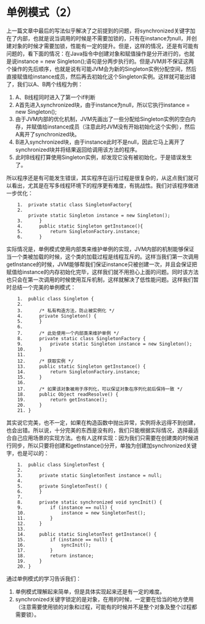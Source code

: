 # 单例模式（2）

上一篇文章中最后的写法似乎解决了之前提到的问题，将synchronized关键字加在了内部，也就是说当调用的时候是不需要加锁的，只有在instance为null，并创建对象的时候才需要加锁，性能有一定的提升。但是，这样的情况，还是有可能有问题的，看下面的情况：在Java指令中创建对象和赋值操作是分开进行的，也就是说instance = new Singleton();语句是分两步执行的。但是JVM并不保证这两个操作的先后顺序，也就是说有可能JVM会为新的Singleton实例分配空间，然后直接赋值给instance成员，然后再去初始化这个Singleton实例。这样就可能出错了，我们以A、B两个线程为例：

1. A、B线程同时进入了第一个if判断
1. A首先进入synchronized块，由于instance为null，所以它执行instance = new Singleton();
1. 由于JVM内部的优化机制，JVM先画出了一些分配给Singleton实例的空白内存，并赋值给instance成员（注意此时JVM没有开始初始化这个实例），然后A离开了synchronized块。
1. B进入synchronized块，由于instance此时不是null，因此它马上离开了synchronized块并将结果返回给调用该方法的程序。
1. 此时B线程打算使用Singleton实例，却发现它没有被初始化，于是错误发生了。


所以程序还是有可能发生错误，其实程序在运行过程是很复杂的，从这点我们就可以看出，尤其是在写多线程环境下的程序更有难度，有挑战性。我们对该程序做进一步优化：

```
	1.	private static class SingletonFactory{           
	2.	        private static Singleton instance = new Singleton();           
	3.	    }           
	4.	    public static Singleton getInstance(){           
	5.	        return SingletonFactory.instance;           
	6.	    }   

```


实际情况是，单例模式使用内部类来维护单例的实现，JVM内部的机制能够保证当一个类被加载的时候，这个类的加载过程是线程互斥的。这样当我们第一次调用getInstance的时候，JVM能够帮我们保证instance只被创建一次，并且会保证把赋值给instance的内存初始化完毕，这样我们就不用担心上面的问题。同时该方法也只会在第一次调用的时候使用互斥机制，这样就解决了低性能问题。这样我们暂时总结一个完美的单例模式：

```
	1.	public class Singleton {  
	2.	  
	3.	    /* 私有构造方法，防止被实例化 */  
	4.	    private Singleton() {  
	5.	    }  
	6.	  
	7.	    /* 此处使用一个内部类来维护单例 */  
	8.	    private static class SingletonFactory {  
	9.	        private static Singleton instance = new Singleton();  
	10.	    }  
	11.	  
	12.	    /* 获取实例 */  
	13.	    public static Singleton getInstance() {  
	14.	        return SingletonFactory.instance;  
	15.	    }  
	16.	  
	17.	    /* 如果该对象被用于序列化，可以保证对象在序列化前后保持一致 */  
	18.	    public Object readResolve() {  
	19.	        return getInstance();  
	20.	    }  
	21.	}  

```

其实说它完美，也不一定，如果在构造函数中抛出异常，实例将永远得不到创建，也会出错。所以说，十分完美的东西是没有的，我们只能根据实际情况，选择最适合自己应用场景的实现方法。也有人这样实现：因为我们只需要在创建类的时候进行同步，所以只要将创建和getInstance()分开，单独为创建加synchronized关键字，也是可以的：

```
	1.	public class SingletonTest {  
	2.	  
	3.	    private static SingletonTest instance = null;  
	4.	  
	5.	    private SingletonTest() {  
	6.	    }  
	7.	  
	8.	    private static synchronized void syncInit() {  
	9.	        if (instance == null) {  
	10.	            instance = new SingletonTest();  
	11.	        }  
	12.	    }  
	13.	  
	14.	    public static SingletonTest getInstance() {  
	15.	        if (instance == null) {  
	16.	            syncInit();  
	17.	        }  
	18.	        return instance;  
	19.	    }  
	20.	}  

```

通过单例模式的学习告诉我们：

1. 单例模式理解起来简单，但是具体实现起来还是有一定的难度。
2. synchronized关键字锁定的是对象，在用的时候，一定要在恰当的地方使用（注意需要使用锁的对象和过程，可能有的时候并不是整个对象及整个过程都需要锁）。


